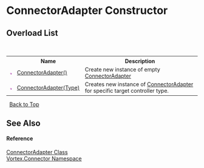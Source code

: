 # ConnectorAdapter Constructor 
 


## Overload List
&nbsp;<table><tr><th></th><th>Name</th><th>Description</th></tr><tr><td>![Public method](media/pubmethod.gif "Public method")</td><td><a href="M_Vortex_Connector_ConnectorAdapter__ctor.md">ConnectorAdapter()</a></td><td>
Create new instance of empty <a href="T_Vortex_Connector_ConnectorAdapter.md">ConnectorAdapter</a></td></tr><tr><td>![Public method](media/pubmethod.gif "Public method")</td><td><a href="M_Vortex_Connector_ConnectorAdapter__ctor_1.md">ConnectorAdapter(Type)</a></td><td>
Creates new instance of <a href="T_Vortex_Connector_ConnectorAdapter.md">ConnectorAdapter</a> for specific target controller type.</td></tr></table>&nbsp;
<a href="#connectoradapter-constructor">Back to Top</a>

## See Also


#### Reference
<a href="T_Vortex_Connector_ConnectorAdapter.md">ConnectorAdapter Class</a><br /><a href="N_Vortex_Connector.md">Vortex.Connector Namespace</a><br />